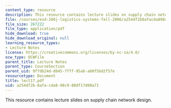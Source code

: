 ```yaml
---
content_type: resource
description: This resource contains lecture slides on supply chain network design.
file: /courses/esd-260j-logistics-systems-fall-2006/a254df2b8afacda898c980df17d00a71_lect17.pdf
file_size: 267222
file_type: application/pdf
hide_download: true
hide_download_original: null
learning_resource_types:
- Lecture Notes
license: https://creativecommons.org/licenses/by-nc-sa/4.0/
ocw_type: OCWFile
parent_title: Lecture Notes
parent_type: CourseSection
parent_uid: 9ffdb24d-d845-7fff-95a6-a60f5bd2f57e
resourcetype: Document
title: lect17.pdf
uid: a254df2b-8afa-cda8-98c9-80df17d00a71
---
```

This resource contains lecture slides on supply chain network design.